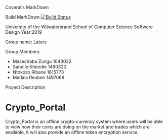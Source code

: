 Coveralls MarkDown



Build MarkDown
[![Build Status](https://travis-ci.org/NtokozoRibane/Crypto_Portal.svg?branch=master)](https://travis-ci.org/NtokozoRibane/Crypto_Portal)


University of the Witwatersrand
School of Computer Science
Software Design 
Year:2019

Group name: Laters

Group Members:
- Masechaba Zungu 1043022
- Sandile Khendle 1490320
- Ntokozo Ribane 1615773
- Matlala Reuben 1497069

Project Description
# Crypto_Portal
Crypto_Portal is an offline crypto-currency system where users will be able to view how their coins are doing on the market and trades which are available, it will also provide an offline token encryption service. 

